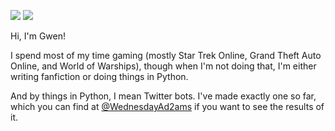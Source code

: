 <!---
GwenTheWelshGal/GwenTheWelshGal is a ✨ special ✨ repository because its `README.md` (this file) appears on your GitHub profile.
You can click the Preview link to take a look at your changes.
--->

![](https://raw.githubusercontent.com/GwenTheWelshGal/github-stats-transparent/output/generated/overview.svg)
![](https://raw.githubusercontent.com/GwenTheWelshGal/github-stats-transparent/output/generated/languages.svg)

Hi, I'm Gwen!

I spend most of my time gaming (mostly Star Trek Online, Grand Theft Auto Online, and World of Warships), though when I'm not doing that, I'm either writing fanfiction or doing things in Python.

And by things in Python, I mean Twitter bots. I've made exactly one so far, which you can find at <a href="https://twitter.com/WednesdayAd2ams/" target="_blank" rel="noreferreer noopener">@WednesdayAd2ams</a> if you want to see the results of it.
